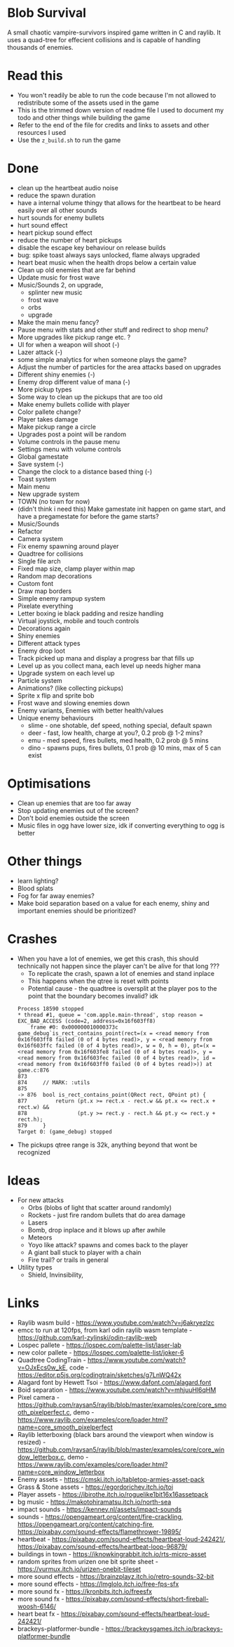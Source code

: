 # Blob Survival
A small chaotic vampire-survivors inspired game written in C and raylib. It uses a quad-tree for effecient collisions and is capable of handling thousands of enemies.

# Read this
- You won't readily be able to run the code because I'm not allowed to redistribute some of the assets used in the game
- This is the trimmed down version of readme file I used to document my todo and other things while building the game
- Refer to the end of the file for credits and links to assets and other resources I used
- Use the `z_build.sh` to run the game

# Done
- clean up the heartbeat audio noise
- reduce the spawn duration
- have a internal volume thingy that allows for the heartbeat to be heard easily over all other sounds
- hurt sounds for enemy bullets
- hurt sound effect
- heart pickup sound effect
- reduce the number of heart pickups
- disable the escape key behaviour on release builds
- bug: spike toast always says unlocked, flame always upgraded
- heart beat music when the health drops below a certain value
- Clean up old enemies that are far behind
- Update music for frost wave
- Music/Sounds 2, on upgrade, 
    - splinter new music
    - frost wave
    - orbs
    - upgrade
- Make the main menu fancy?
- Pause menu with stats and other stuff and redirect to shop menu?
- More upgrades like pickup range etc. ?
- UI for when a weapon will shoot (-)
- Lazer attack (-)
- some simple analytics for when someone plays the game?
- Adjust the number of particles for the area attacks based on upgrades
- Different shiny enemies (-)
- Enemy drop different value of mana (-)
- More pickup types
- Some way to clean up the pickups that are too old
- Make enemy bullets collide with player
- Color pallete change?
- Player takes damage
- Make pickup range a circle
- Upgrades post a point will be random
- Volume controls in the pause menu
- Settings menu with volume controls
- Global gamestate
- Save system (-)
- Change the clock to a distance based thing (-)
- Toast system
- Main menu
- New upgrade system
- TOWN (no town for now)
- (didn't think i need this) Make gamestate init happen on game start, and have a pregamestate for before the game starts?
- Music/Sounds
- Refactor
- Camera system
- Fix enemy spawning around player
- Quadtree for collisions
- Single file arch
- Fixed map size, clamp player within map
- Random map decorations
- Custom font
- Draw map borders
- Simple enemy rampup system
- Pixelate everything
- Letter boxing ie black padding and resize handling
- Virtual joystick, mobile and touch controls
- Decorations again
- Shiny enemies
- Different attack types
- Enemy drop loot
- Track picked up mana and display a progress bar that fills up
- Level up as you collect mana, each level up needs higher mana
- Upgrade system on each level up
- Particle system
- Animations? (like collecting pickups)
- Sprite x flip and sprite bob
- Frost wave and slowing enemies down
- Enemy variants, Enemies with better health/values
- Unique enemy behaviours
    - slime - one shotable, def speed, nothing special, default spawn
    - deer - fast, low health, charge at you?, 0.2 prob @ 1-2 mins?
    - emu - med speed, fires bullets, med health, 0.2 prob @ 5 mins
    - dino - spawns pups, fires bullets, 0.1 prob @ 10 mins, max of 5 can exist

# Optimisations
- Clean up enemies that are too far away
- Stop updating enemies out of the screen?
- Don't boid enemies outside the screen
- Music files in ogg have lower size, idk if converting everything to ogg is better

# Other things
- learn lighting?
- Blood splats
- Fog for far away enemies?
- Make boid separation based on a value for each enemy, shiny and important enemies should be prioritized?

# Crashes
- When you have a lot of enemies, we get this crash, this should technically not happen since the player can't be alive for that long ???
    - To replicate the crash, spawn a lot of enemies and stand inplace
    - This happens when the qtree is reset with points
    - Potential cause - the quadtree is oversplit at the player pos to the point that the boundary becomes invalid? idk
    ```
    Process 18590 stopped
    * thread #1, queue = 'com.apple.main-thread', stop reason = EXC_BAD_ACCESS (code=2, address=0x16f603ff8)
        frame #0: 0x000000010000373c game_debug`is_rect_contains_point(rect=(x = <read memory from 0x16f603ff8 failed (0 of 4 bytes read)>, y = <read memory from 0x16f603ffc failed (0 of 4 bytes read)>, w = 0, h = 0), pt=(x = <read memory from 0x16f603fe8 failed (0 of 4 bytes read)>, y = <read memory from 0x16f603fec failed (0 of 4 bytes read)>, id = <read memory from 0x16f603ff0 failed (0 of 4 bytes read)>)) at game.c:876
    873
    874 	// MARK: :utils
    875
    -> 876 	bool is_rect_contains_point(QRect rect, QPoint pt) {
    877 	    return (pt.x >= rect.x - rect.w && pt.x <= rect.x + rect.w) &&
    878 	           (pt.y >= rect.y - rect.h && pt.y <= rect.y + rect.h);
    879 	}
    Target 0: (game_debug) stopped
    ```
- The pickups qtree range is 32k, anything beyond that wont be recognized

# Ideas
- For new attacks
    - Orbs (blobs of light that scatter around randomly)
    - Rockets - just fire random bullets that do area damage
    - Lasers
    - Bomb, drop inplace and it blows up after awhile
    - Meteors
    - Yoyo like attack? spawns and comes back to the player
    - A giant ball stuck to player with a chain
    - Fire trail? or trails in general
- Utility types
    - Shield, Invinsibility,

# Links
- Raylib wasm build - https://www.youtube.com/watch?v=j6akryezlzc
- emcc to run at 120fps, from karl odin raylib wasm template - https://github.com/karl-zylinski/odin-raylib-web
- Lospec pallete - https://lospec.com/palette-list/laser-lab
- new color pallete - https://lospec.com/palette-list/joker-6
- Quadtree CodingTrain - https://www.youtube.com/watch?v=OJxEcs0w_kE, code - https://editor.p5js.org/codingtrain/sketches/g7LnWQ42x
- Alagard font by Hewett Tsoi - https://www.dafont.com/alagard.font
- Boid separation - https://www.youtube.com/watch?v=mhjuuHl6qHM
- Pixel camera - https://github.com/raysan5/raylib/blob/master/examples/core/core_smooth_pixelperfect.c, demo - https://www.raylib.com/examples/core/loader.html?name=core_smooth_pixelperfect
- Raylib letterboxing (black bars around the viewport when window is resized) - https://github.com/raysan5/raylib/blob/master/examples/core/core_window_letterbox.c, demo - https://www.raylib.com/examples/core/loader.html?name=core_window_letterbox
- Enemy assets - https://cmski.itch.io/tabletop-armies-asset-pack
- Grass & Stone assets - https://egordorichev.itch.io/toi
- Player assets - https://ibirothe.itch.io/roguelike1bit16x16assetpack
- bg music - https://makotohiramatsu.itch.io/north-sea
- impact sounds - https://kenney.nl/assets/impact-sounds
- sounds - https://opengameart.org/content/fire-crackling, https://opengameart.org/content/catching-fire, https://pixabay.com/sound-effects/flamethrower-19895/
- heartbeat - https://pixabay.com/sound-effects/heartbeat-loud-242421/, https://pixabay.com/sound-effects/heartbeat-loop-96879/
- buildings in town - https://iknowkingrabbit.itch.io/rts-micro-asset
- random sprites from urizen one bit sprite sheet - https://vurmux.itch.io/urizen-onebit-tileset
- more sound effects - https://brainzplayz.itch.io/retro-sounds-32-bit
- more sound effects - https://lmglolo.itch.io/free-fps-sfx
- more sound fx - https://kronbits.itch.io/freesfx
- more sound fx - https://pixabay.com/sound-effects/short-fireball-woosh-6146/
- heart beat fx - https://pixabay.com/sound-effects/heartbeat-loud-242421/
- brackeys-platformer-bundle - https://brackeysgames.itch.io/brackeys-platformer-bundle
